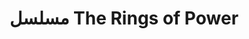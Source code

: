 ---
title: مسلسل The Rings of Power
description: تدور أحداث المسلسل خلال العصر الثاني في اﻷرض الوسطى، قبل أحداث (الهوبيت) و(سيد الخواتم) باﻵف السنين، حيث يجب على اﻷبطال مواجهة شر جديد في اﻷرض الوسطى.
img: 24.jpg
quality: WEB-DL - 1080p
youtube: https://youtu.be/x8UAUAuKNcU
year: 2022
time: 60
Produce: الولايات المتحدة الأمريكية
imdb: 
  rating: 8.5
  Votes: 149,085
  link: https://www.imdb.com/title/tt7631058/?ref_=ttep_ep_tt
tags: [أكشن, دراما, مغامرات ]
categories: مسلسلات أجنبى
sections: Series
---